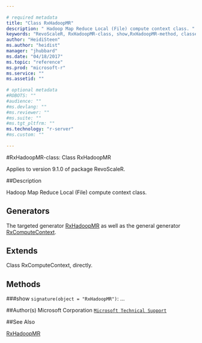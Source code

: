 ```yaml
--- 
 
# required metadata 
title: "Class RxHadoopMR" 
description: " Hadoop Map Reduce Local (File) compute context class. " 
keywords: "RevoScaleR, RxHadoopMR-class, show,RxHadoopMR-method, classes" 
author: "HeidiSteen"
ms.author: "heidist" 
manager: "jhubbard" 
ms.date: "04/18/2017" 
ms.topic: "reference" 
ms.prod: "microsoft-r" 
ms.service: "" 
ms.assetid: "" 
 
# optional metadata 
#ROBOTS: "" 
#audience: "" 
#ms.devlang: "" 
#ms.reviewer: "" 
#ms.suite: "" 
#ms.tgt_pltfrm: "" 
ms.technology: "r-server" 
#ms.custom: "" 
 
--- 
```

 
 
 
 
 #RxHadoopMR-class: Class RxHadoopMR

 Applies to version 9.1.0 of package RevoScaleR.
 
 ##Description
 
Hadoop Map Reduce Local (File) compute context class.
 
 
 ## Generators 

 
The targeted generator [RxHadoopMR](rxhadoopmr.md) as well as the general generator
[RxComputeContext](rxcomputecontext.md).
 
 ## Extends 

 
Class RxComputeContext, directly.
 
 ## Methods 

 


###show
`signature(object = "RxHadoopMR")`: ...



 
 ##Author(s)
 Microsoft Corporation [`Microsoft Technical Support`](https://go.microsoft.com/fwlink/?LinkID=698556&clcid=0x409)
 
 
 ##See Also
 
[RxHadoopMR](rxhadoopmr.md)
   
 
